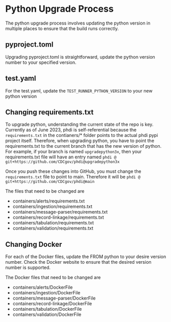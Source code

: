 # Python Upgrade Process

The python upgrade process involves updating the python version in multiple places to ensure that the build runs correctly.

## pyproject.toml
Upgrading pyproject.toml is straightforward, update the python version number to your specified version.

## test.yaml
For the test.yaml, update the `TEST_RUNNER_PYTHON_VERSION` to your new python version

## Changing requirements.txt
To upgrade python, understanding the current state of the repo is key. Currently as of June 2023, phdi is self-referential because the `requirements.txt` in the contianers/* folder points to the actual phdi pypi project itself. Therefore, when upgrading python, you have to point the requirements.txt to the current branch that has the new version of python. For example, if your branch is named `upgradepython3x`, then your requirements.txt file will have an entry named `phdi @ git+https://github.com/CDCgov/phdi@upgradepython3x`

Once you push these changes into GitHub, you must change the `requirements.txt` file to point to main. Therefore it will be `phdi @ git+https://github.com/CDCgov/phdi@main`

The files that need to be changed are
- containers/alerts/requirements.txt
- containers/ingestion/requirements.txt
- containers/message-parser/requirements.txt
- containers/record-linkage/requirements.txt
- containers/tabulation/requirements.txt
- containers/validation/requirements.txt

## Changing Docker
For each of the Docker files, update the FROM python to your desire version number. Check the Docker website to ensure that the desired version number is supported. 

The Docker files that need to be changed are

- containers/alerts/DockerFile
- containers/ingestion/DockerFile
- containers/message-parser/DockerFile
- containers/record-linkage/DockerFile
- containers/tabulation/DockerFile
- containers/validation/DockerFile